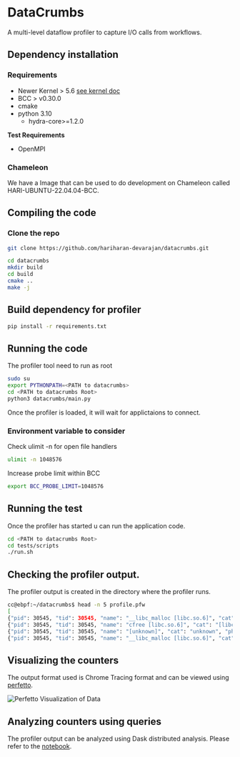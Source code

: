 # DataCrumbs
A multi-level dataflow profiler to capture I/O calls from workflows.

## Dependency installation

### Requirements

- Newer Kernel > 5.6 [see kernel doc](https://github.com/iovisor/bcc/blob/master/docs/kernel-versions.md)
- BCC > v0.30.0
- cmake
- python 3.10
  - hydra-core>=1.2.0

**Test Requirements**

- OpenMPI

### Chameleon

We have a Image that can be used to do development on Chameleon called HARI-UBUNTU-22.04.04-BCC.

## Compiling the code

### Clone the repo

```bash
git clone https://github.com/hariharan-devarajan/datacrumbs.git

cd datacrumbs
mkdir build
cd build
cmake ..
make -j
```

## Build dependency for profiler

```bash
pip install -r requirements.txt
```

## Running the code

The profiler tool need to run as root

```bash
sudo su
export PYTHONPATH=<PATH to datacrumbs>
cd <PATH to datacrumbs Root>
python3 datacrumbs/main.py
```
Once the profiler is loaded, it will wait for applictaions to connect.

### Environment variable to consider

Check ulimit -n for open file handlers

```bash
ulimit -n 1048576
```

Increase probe limit within BCC
```bash
export BCC_PROBE_LIMIT=1048576
```

## Running the test

Once the profiler has started u can run the application code.

```bash
cd <PATH to datacrumbs Root>
cd tests/scripts
./run.sh
```

## Checking the profiler output.

The profiler output is created in the directory where the profiler runs.

```bash
cc@ebpf:~/datacrumbs$ head -n 5 profile.pfw
[
{"pid": 30545, "tid": 30545, "name": "__libc_malloc [libc.so.6]", "cat": "[libc.so.6]", "ph": "C", "ts": 0.0, "args": {"count": 21, "time": 0.000198116}}
{"pid": 30545, "tid": 30545, "name": "cfree [libc.so.6]", "cat": "[libc.so.6]", "ph": "C", "ts": 0.0, "args": {"count": 2, "time": 1.9788e-05}}
{"pid": 30545, "tid": 30545, "name": "[unknown]", "cat": "unknown", "ph": "C", "ts": 0.0, "args": {"count": 1, "time": 1.3094e-05}}
{"pid": 30545, "tid": 30545, "name": "__libc_malloc [libc.so.6]", "cat": "[libc.so.6]", "ph": "C", "ts": 24000000.0, "args": {"count": 149, "time": 0.000503765}}
```

## Visualizing the counters

The output format used is Chrome Tracing format and can be viewed using [perfetto](https://ui.perfetto.dev/).

![Perfetto Visualization of Data](docs/images/sample_profile.png "Perfetto Visualization of Data")

## Analyzing counters using queries

The profiler output can be analyzed using Dask distributed analysis. Please refer to the [notebook](analysis/analysis.ipynb).
